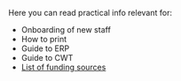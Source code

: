 Here you can read practical info relevant for:

- Onboarding of new staff
- How to print
- Guide to ERP
- Guide to CWT
- [List of funding sources](funding.md)
